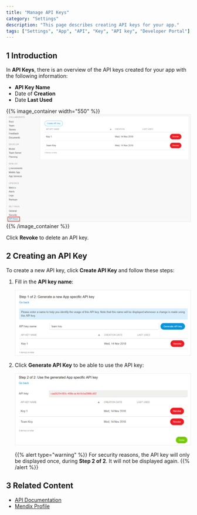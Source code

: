 ```yaml
---
title: "Manage API Keys"
category: "Settings"
description: "This page describes creating API keys for your app."
tags: ["Settings", "App", "API", "Key", "API key", "Developer Portal"]
---
```


## 1 Introduction

In **API Keys**, there is an overview of the API keys created for your app with the following information:

*   **API Key Name**
*   Date of **Creation**
*   Date **Last Used**

{{% image_container width="550" %}}![](attachments/keys.png)
{{% /image_container %}}

Click **Revoke** to delete an API key.

## 2 Creating an API Key

To create a new API key, click **Create API Key**  and follow these steps:

1.  Fill in the **API key name**:

	![](attachments/create-key-1.png)
	
2.  Click **Generate API Key** to be able to use the API key:

	![](attachments/create-key-2.png)

	{{% alert type="warning" %}}
	For security reasons, the API key will only be displayed once, during **Step 2 of 2**. It will not be displayed again.
	{{% /alert %}}

## 3 Related Content

* [API Documentation](/apidocs-mxsdk/apidocs)
* [Mendix Profile](../mendix-profile/index)
